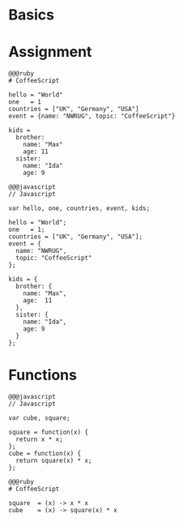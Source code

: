 <!SLIDE>

# Basics

<!SLIDE>

# Assignment

<!SLIDE small>

    @@@ruby
    # CoffeeScript

    hello = "World"
    one   = 1
    countries = ["UK", "Germany", "USA"]
    event = {name: "NWRUG", topic: "CoffeeScript"}

    kids =
      brother:
        name: "Max"
        age: 11
      sister:
        name: "Ida"
        age: 9

<!SLIDE small>

    @@@javascript
    // Javascript

    var hello, one, countries, event, kids;

    hello = "World";
    one   = 1;
    countries = ["UK", "Germany", "USA"];
    event = {
      name: "NWRUG",
      topic: "CoffeeScript"
    };

    kids = {
      brother: {
        name: "Max",
        age:  11
      },
      sister: {
        name: "Ida",
        age: 9
      }
    };

<!SLIDE>

# Functions

<!SLIDE>

    @@@javascript
    // Javascript

    var cube, square;

    square = function(x) {
      return x * x;
    };
    cube = function(x) {
      return square(x) * x;
    };

<!SLIDE>

    @@@ruby
    # CoffeeScript

    square  = (x) -> x * x
    cube    = (x) -> square(x) * x
